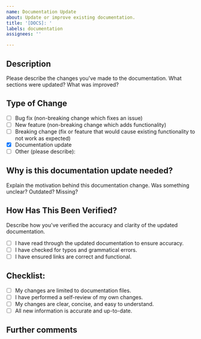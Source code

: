 ```yaml
---
name: Documentation Update
about: Update or improve existing documentation.
title: '[DOCS]: '
labels: documentation
assignees: ''

---
```


## Description

Please describe the changes you've made to the documentation. What sections were updated? What was improved?

## Type of Change

- [ ] Bug fix (non-breaking change which fixes an issue)
- [ ] New feature (non-breaking change which adds functionality)
- [ ] Breaking change (fix or feature that would cause existing functionality to not work as expected)
- [x] Documentation update
- [ ] Other (please describe):

## Why is this documentation update needed?

Explain the motivation behind this documentation change. Was something unclear? Outdated? Missing?

## How Has This Been Verified?

Describe how you've verified the accuracy and clarity of the updated documentation.

- [ ] I have read through the updated documentation to ensure accuracy.
- [ ] I have checked for typos and grammatical errors.
- [ ] I have ensured links are correct and functional.

## Checklist:

- [ ] My changes are limited to documentation files.
- [ ] I have performed a self-review of my own changes.
- [ ] My changes are clear, concise, and easy to understand.
- [ ] All new information is accurate and up-to-date.

## Further comments